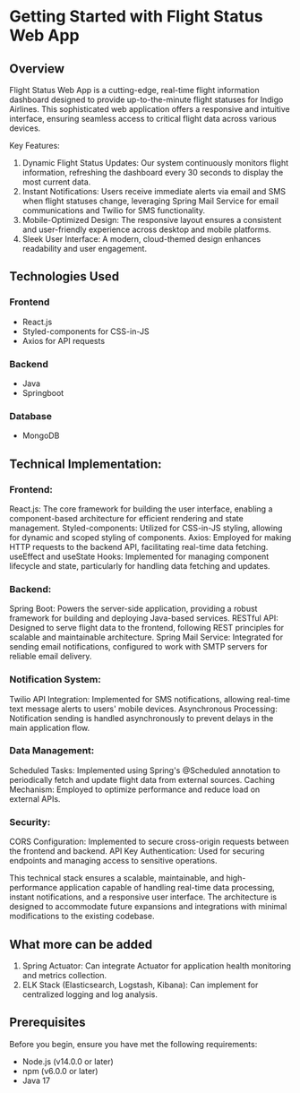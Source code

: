 # Getting Started with Flight Status Web App

## Overview

Flight Status Web App is a cutting-edge, real-time flight information dashboard designed to provide up-to-the-minute flight statuses for Indigo Airlines. This sophisticated web application offers a responsive and intuitive interface, ensuring seamless access to critical flight data across various devices.

Key Features:

1. Dynamic Flight Status Updates: Our system continuously monitors flight information, refreshing the dashboard every 30 seconds to display the most current data.
2. Instant Notifications: Users receive immediate alerts via email and SMS when flight statuses change, leveraging Spring Mail Service for email communications and Twilio for SMS functionality.
3. Mobile-Optimized Design: The responsive layout ensures a consistent and user-friendly experience across desktop and mobile platforms.
4. Sleek User Interface: A modern, cloud-themed design enhances readability and user engagement.

## Technologies Used

### Frontend
- React.js
- Styled-components for CSS-in-JS
- Axios for API requests

### Backend
- Java
- Springboot

### Database
- MongoDB

## Technical Implementation:
### Frontend:

React.js: The core framework for building the user interface, enabling a component-based architecture for efficient rendering and state management.
Styled-components: Utilized for CSS-in-JS styling, allowing for dynamic and scoped styling of components.
Axios: Employed for making HTTP requests to the backend API, facilitating real-time data fetching.
useEffect and useState Hooks: Implemented for managing component lifecycle and state, particularly for handling data fetching and updates.

### Backend:

Spring Boot: Powers the server-side application, providing a robust framework for building and deploying Java-based services.
RESTful API: Designed to serve flight data to the frontend, following REST principles for scalable and maintainable architecture.
Spring Mail Service: Integrated for sending email notifications, configured to work with SMTP servers for reliable email delivery.

### Notification System:

Twilio API Integration: Implemented for SMS notifications, allowing real-time text message alerts to users' mobile devices.
Asynchronous Processing: Notification sending is handled asynchronously to prevent delays in the main application flow.

### Data Management:

Scheduled Tasks: Implemented using Spring's @Scheduled annotation to periodically fetch and update flight data from external sources.
Caching Mechanism: Employed to optimize performance and reduce load on external APIs.

### Security:

CORS Configuration: Implemented to secure cross-origin requests between the frontend and backend.
API Key Authentication: Used for securing endpoints and managing access to sensitive operations.

This technical stack ensures a scalable, maintainable, and high-performance application capable of handling real-time data processing, instant notifications, and a responsive user interface. The architecture is designed to accommodate future expansions and integrations with minimal modifications to the existing codebase.

## What more can be added

1. Spring Actuator: Can integrate Actuator for application health monitoring and metrics collection.
2. ELK Stack (Elasticsearch, Logstash, Kibana): Can implement for centralized logging and log analysis.

## Prerequisites

Before you begin, ensure you have met the following requirements:

- Node.js (v14.0.0 or later)
- npm (v6.0.0 or later)
- Java 17
